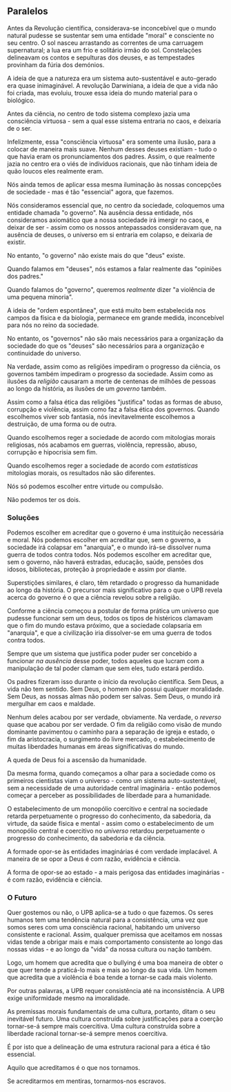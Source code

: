 ## Paralelos

Antes da Revolução científica, considerava-se inconcebível que o mundo natural pudesse se sustentar sem uma entidade "moral" e consciente no seu centro. O sol nasceu arrastando as correntes de uma carruagem supernatural; a lua era um frio e solitário irmão do sol. Constelações delineavam os contos e sepulturas dos deuses, e as tempestades provinham da fúria dos demónios.

A ideia de que a natureza era um sistema auto-sustentável e auto-gerado era quase inimaginável. A revolução Darwiniana, a ideia de que a vida não foi criada, mas evoluiu, trouxe essa ideia do mundo material para o biológico.

Antes da ciência, no centro de todo sistema complexo jazia uma consciência virtuosa - sem a qual esse sistema entraria no caos, e deixaria de o ser.

Infelizmente, essa "consciência virtuosa" era somente uma ilusão, para a colocar de maneira mais suave. Nenhum desses deuses existiam - tudo o que havia eram os pronunciamentos dos padres. Assim, o que realmente jazia no centro era o viés de indivíduos racionais, que não tinham ideia de quão loucos eles realmente eram.

Nós ainda temos de aplicar essa mesma iluminação às nossas concepções de sociedade - mas é tão "essencial" agora, que fazemos.

Nós consideramos essencial que, no centro da sociedade, coloquemos uma entidade chamada "o governo". Na ausência dessa entidade, nós consideramos axiomático que a nossa sociedade irá imergir no caos, e deixar de ser - assim como os nossos antepassados consideravam que, na ausência de deuses, o universo em si entraria em colapso, e deixaria de existir.

No entanto, "o governo" não existe mais do que "deus" existe. 

Quando falamos em "deuses", nós estamos a falar realmente das "opiniões dos padres."

Quando falamos do "governo", queremos *realmente* dizer "a violência de uma pequena minoria".

A ideia de "ordem espontânea", que está muito bem estabelecida nos campos da física e da biologia, permanece em grande medida, inconcebível para nós no reino da sociedade.

No entanto, os "governos" não são mais necessários para a organização da sociedade do que os "deuses" são necessários para a organização e continuidade do universo.

Na verdade, assim como as religiões impediram o progresso da ciência, os governos também impediram o progresso da sociedade. Assim como as ilusões da *religião* causaram a morte de centenas de milhões de pessoas ao longo da história, as ilusões de um *governo* também.

Assim como a falsa ética das religiões "justifica" todas as formas de abuso, corrupção e violência, assim como faz a falsa ética dos governos. Quando escolhemos viver sob fantasia, nós inevitavelmente escolhemos a destruição, de uma forma ou de outra.

Quando escolhemos reger a sociedade de acordo com mitologias morais religiosas, nós acabamos em guerras, violência, repressão, abuso, corrupção e hipocrisia sem fim.

Quando escolhemos reger a sociedade de acordo com *estatisticas* mitologias morais, os resultados não são diferentes.

Nós só podemos escolher entre virtude ou compulsão.

Não podemos ter os dois.

### Soluções

Podemos escolher em acreditar que o governo é uma instituição necessária e moral. Nós podemos escolher em acreditar que, sem o governo, a sociedade irá colapsar em "anarquia", e o mundo irá-se dissolver numa guerra de todos contra todos. Nós podemos escolher em acreditar que, sem o governo, não haverá estradas, educação, saúde, pensões dos idosos, bibliotecas, proteção à propriedade e assim por diante.

Superstições similares, é claro, têm retardado o progresso da humanidade ao longo da história. O precursor mais significativo para o que o UPB revela acerca do governo é o que a ciência revelou sobre a religião.

Conforme a ciência começou a postular de forma prática um universo que pudesse funcionar sem um deus, todos os tipos de histéricos clamavam que o fim do mundo estava próximo, que a sociedade colapsaria em "anarquia", e que a civilização iria dissolver-se em uma guerra de todos contra todos.

Sempre que um sistema que justifica poder puder ser concebido a funcionar *na ausência* desse poder, todos aqueles que lucram com a manipulação de tal poder clamam que sem eles, tudo estará perdido.

Os padres fizeram isso durante o início da revolução científica. Sem Deus, a vida não tem sentido. Sem Deus, o homem não possui qualquer moralidade. Sem Deus, as nossas almas não podem ser salvas. Sem Deus, o mundo irá mergulhar em caos e maldade.

Nenhum deles acabou por ser verdade, obviamente. Na verdade, o *reverso* quase que acabou por ser verdade. O fim da religião como visão de mundo dominante pavimentou o caminho para a separação de igreja e estado, o fim da aristocracia, o surgimento do livre mercado, o estabelecimento de muitas liberdades humanas em áreas significativas do mundo.

A queda de Deus foi a ascensão da humanidade.

Da mesma forma, quando começamos a olhar para a sociedade como os primeiros cientistas viam o universo - como um sistema auto-sustentável, sem a necessidade de uma autoridade central imaginária - então podemos começar a perceber as possibilidades de liberdade para a humanidade.

O estabelecimento de um monopólio coercitivo e central na sociedade retarda perpetuamente o progresso do conhecimento, da sabedoria, da virtude, da saúde física e mental - assim como o estabelecimento de um monopólio central e coercitivo no *universo* retardou perpetuamente o progresso do conhecimento, da sabedoria e da ciência.

A formade opor-se às entidades imaginárias é com verdade implacável. A maneira de se opor a Deus é com razão, evidência e ciência.

A forma de opor-se ao estado - a mais perigosa das entidades imaginárias - é com razão, evidência e ciência.

### O Futuro

Quer gostemos ou não, o UPB aplica-se a tudo o que fazemos. Os seres humanos tem uma tendência natural para a consistência, uma vez que somos seres com uma consciência racional, habitando um universo consistente e racional. Assim, qualquer premissa que aceitamos em nossas vidas tende a obrigar mais e mais comportamento consistente ao longo das nossas vidas - e ao longo da "vida" da nossa cultura ou nação também.

Logo, um homem que acredita que o bullying é uma boa maneira de obter o que quer tende a praticá-lo mais e mais ao longo da sua vida. Um homem que acredita que a violência é boa tende a tornar-se cada mais violento.

Por outras palavras, a UPB requer consistência até na inconsistência. A UPB exige uniformidade mesmo na imoralidade.

As premissas morais fundamentais de uma cultura, portanto, ditam  o seu inevitável futuro. Uma cultura construída sobre justificações para a coerção tornar-se-á sempre mais coercitiva. Uma cultura construída sobre a liberdade racional tornar-se-á sempre menos coercitiva.

É por isto que a delineação de uma estrutura racional para a ética é tão essencial.

Aquilo que acreditamos é o que nos tornamos.

Se acreditarmos em mentiras, tornarmos-nos escravos.
